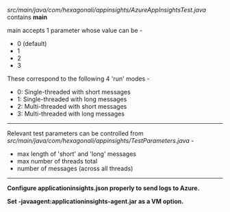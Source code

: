 *src/main/java/com/hexagonali/appinsights/AzureAppInsightsTest.java* contains **main**

main accepts 1 parameter whose value can be -

 - 0 (default)
 - 1
 - 2
 - 3

These correspond to the following 4 'run' modes -

 - 0: Single-threaded with short messages
 - 1: Single-threaded with long messages
 - 2: Multi-threaded with short messages
 - 3: Multi-threaded with long messages

---
Relevant test parameters can be controlled from *src/main/java/com/hexagonali/appinsights/TestParameters.java* -

 - max length of 'short' and 'long' messages
 - max number of threads total
 - number of messages (across all threads)

---
**Configure applicationinsights.json properly to send logs to Azure.**

**Set -javaagent:applicationinsights-agent.jar as a VM option.**

